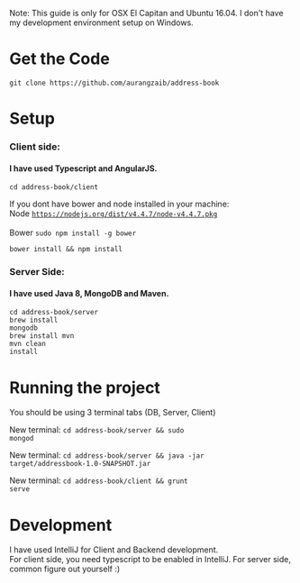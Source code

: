 Note: This guide is only for OSX El Capitan and Ubuntu 16.04. I don't have my development environment setup on Windows.

<h1>Get the Code</h1>
<code>git clone https://github.com/aurangzaib/address-book</code>

<h1>Setup</h1>
<h3>Client side:</h3>

 <h4>I have used Typescript and AngularJS.</h4>

<code>cd address-book/client</code> <br/>

 If you dont have bower and node installed in your machine: <br/>
 Node  <code>https://nodejs.org/dist/v4.4.7/node-v4.4.7.pkg </code> <br/>
 Bower <code>sudo npm install -g bower </code>
 
<code>bower install && npm install</code>

<h3> Server Side:</h3>

 <h4> I have used Java 8, MongoDB and Maven. </h4>
 
<code>cd address-book/server</code> <br/>
<code>brew install mongodb</code><br/>
<code>brew install mvn</code><br/>
<code>mvn clean install</code> <br/>

<h1> Running the project </h1>

You should be using 3 terminal tabs (DB, Server, Client)

New terminal:
<code>cd address-book/server && sudo mongod</code> <br/>

New terminal:
<code>cd address-book/server && java -jar target/addressbook-1.0-SNAPSHOT.jar</code>

New terminal:
<code>cd address-book/client && grunt serve</code> <br/>

<h1>Development</h1>

I have used IntelliJ for Client and Backend development. <br/>
For client side, you need typescript to be enabled in IntelliJ.
For server side, common figure out yourself :)
